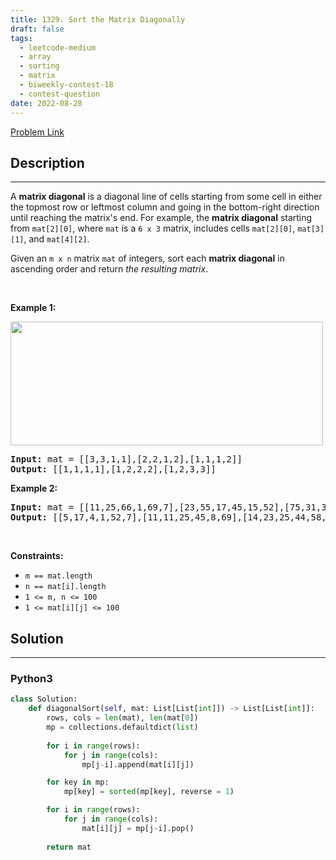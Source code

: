 ```yaml
---
title: 1329. Sort the Matrix Diagonally
draft: false
tags: 
  - leetcode-medium
  - array
  - sorting
  - matrix
  - biweekly-contest-18
  - contest-question
date: 2022-08-28
---
```


[Problem Link](https://leetcode.com/problems/sort-the-matrix-diagonally/)

## Description

---
<p>A <strong>matrix diagonal</strong> is a diagonal line of cells starting from some cell in either the topmost row or leftmost column and going in the bottom-right direction until reaching the matrix&#39;s end. For example, the <strong>matrix diagonal</strong> starting from <code>mat[2][0]</code>, where <code>mat</code> is a <code>6 x 3</code> matrix, includes cells <code>mat[2][0]</code>, <code>mat[3][1]</code>, and <code>mat[4][2]</code>.</p>

<p>Given an <code>m x n</code> matrix <code>mat</code> of integers, sort each <strong>matrix diagonal</strong> in ascending order and return <em>the resulting matrix</em>.</p>

<p>&nbsp;</p>
<p><strong class="example">Example 1:</strong></p>
<img alt="" src="https://assets.leetcode.com/uploads/2020/01/21/1482_example_1_2.png" style="width: 500px; height: 198px;" />
<pre>
<strong>Input:</strong> mat = [[3,3,1,1],[2,2,1,2],[1,1,1,2]]
<strong>Output:</strong> [[1,1,1,1],[1,2,2,2],[1,2,3,3]]
</pre>

<p><strong class="example">Example 2:</strong></p>

<pre>
<strong>Input:</strong> mat = [[11,25,66,1,69,7],[23,55,17,45,15,52],[75,31,36,44,58,8],[22,27,33,25,68,4],[84,28,14,11,5,50]]
<strong>Output:</strong> [[5,17,4,1,52,7],[11,11,25,45,8,69],[14,23,25,44,58,15],[22,27,31,36,50,66],[84,28,75,33,55,68]]
</pre>

<p>&nbsp;</p>
<p><strong>Constraints:</strong></p>

<ul>
	<li><code>m == mat.length</code></li>
	<li><code>n == mat[i].length</code></li>
	<li><code>1 &lt;= m, n &lt;= 100</code></li>
	<li><code>1 &lt;= mat[i][j] &lt;= 100</code></li>
</ul>


## Solution

---
### Python3
``` py title='sort-the-matrix-diagonally'
class Solution:
    def diagonalSort(self, mat: List[List[int]]) -> List[List[int]]:
        rows, cols = len(mat), len(mat[0])
        mp = collections.defaultdict(list)
        
        for i in range(rows):
            for j in range(cols):
                mp[j-i].append(mat[i][j])

        for key in mp:
            mp[key] = sorted(mp[key], reverse = 1)

        for i in range(rows):
            for j in range(cols):
                mat[i][j] = mp[j-i].pop()
        
        return mat
```

